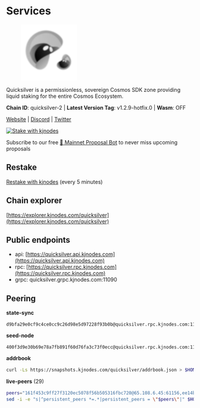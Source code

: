 # Services

<figure><img src="https://raw.githubusercontent.com/kj89/cosmos-images/main/logos/quicksilver.png" width="150" alt=""><figcaption></figcaption></figure>

Quicksilver is a permissionless, sovereign Cosmos SDK zone providing liquid staking for the entire Cosmos Ecosystem.

**Chain ID**: quicksilver-2 | **Latest Version Tag**: v1.2.9-hotfix.0 | **Wasm**: OFF

[Website](https://quicksilver.zone) | [Discord](https://discord.gg/quicksilverprotocol) | [Twitter](https://twitter.com/quicksilverzone)

[![Stake with kjnodes](https://i.ibb.co/cr44Q8j/button-stake-with-kjnodes.png)](https://restake.app/quicksilver/quickvaloper1fqfgpwdngmmay6ah7mg9y4k7ayykpzu6l3ht2m)

Subscribe to our free [🤖 Mainnet Proposal Bot](https://t.me/kjnodes_proposal_bot) to never miss upcoming proposals

## Restake

[Restake with kjnodes](https://restake.app/quicksilver/quickvaloper1fqfgpwdngmmay6ah7mg9y4k7ayykpzu6l3ht2m) (every 5 minutes)
## Chain explorer
[https://explorer.kjnodes.com/quicksilver](https://explorer.kjnodes.com/quicksilver)

## Public endpoints

* api: [https://quicksilver.api.kjnodes.com](https://quicksilver.api.kjnodes.com)
* rpc: [https://quicksilver.rpc.kjnodes.com](https://quicksilver.rpc.kjnodes.com)
* grpc: quicksilver.grpc.kjnodes.com:11090

## Peering

**state-sync**

```text
d9bfa29e0cf9c4ce0cc9c26d98e5d97228f93b0b@quicksilver.rpc.kjnodes.com:11656
```

**seed-node**

```text
400f3d9e30b69e78a7fb891f60d76fa3c73f0ecc@quicksilver.rpc.kjnodes.com:11659
```

**addrbook**
```bash
curl -Ls https://snapshots.kjnodes.com/quicksilver/addrbook.json > $HOME/.quicksilverd/config/addrbook.json
```

**live-peers** (29)
```bash
peers="161f453c9ff27f3120ec5078f56b505316fbc720@65.108.6.45:61156,ee14b4bbeb436056952c8e4e7c84826dfb92143b@65.109.105.17:26656,b4bcce87121963e1e97619dc135f2eb1a9fd5dfc@88.198.32.17:36656,6785dbb8a0138600e0e0faaa77baa375451b38bb@162.55.132.48:15620,be4ff5b09936e32d9a4f87f5a5118973160d58f2@78.47.214.204:26656,679f56feb7f4f91d46a92d0eb474d1dc43466d18@213.239.215.59:29986,e1a24aaba30a8ff21e52fed92b96b36156b52e80@51.161.208.88:26656,d9bfa29e0cf9c4ce0cc9c26d98e5d97228f93b0b@65.109.88.38:11656,f73ee3d2450f41bcf1b2975552cdf60a118a64c9@46.4.50.247:11656,c3ec2daba16e457ca5117079f34ff49e99e7572d@65.109.94.221:35656,28ebd43e8c888ed069165fa035e101ae6fd7955e@139.162.191.246:26656,225a08945298003a397eb6a51854525948fd9a5b@162.55.245.149:2010,602700ce2ed57b2176514ec2ecbda079caa7a536@178.170.40.28:15620,ae353518e6009eb48d80ccf6a006a9644e9dd309@146.19.24.101:26656,0ad45ecd219b9151ac17951dc1cd6303bcda2b58@65.109.106.169:26656,1c3db399f804a111efebeeffb5cdc4e751fb8108@65.109.61.113:21609,e726816f42831689eab9378d5d577f1d06d25716@176.9.188.21:26656,03b3e3093b6cd33fba9f00cea6c2a560f89c61d6@195.14.6.2:26656,9bd2b7e39fb0d823402f22c90e3000fdf3cd05bf@88.99.104.180:26656,ebc272824924ea1a27ea3183dd0b9ba713494f83@195.3.220.136:27026,e3dd956ac4081ba42ae3d038edd6d80ddf092751@198.199.90.99:26656,3308d9078fcca016fbd8dc8f3b19666326f41a6f@138.201.121.185:26672,625eeb91fcc6242798f53426540825e5b37c7670@185.144.99.16:36656,a4f29a68180d1a1c931b50e2438a63b0d45d6915@89.58.48.229:26656,908a73baeebf599fad2c8a05a6e025eee2ee9ee0@212.23.222.26:36656,e64a4e480a2971c339fa06a58293e8e060082ad5@185.16.36.134:26656,cbc2c7a7cd39750abee0dcd5dd2832feddbde20e@50.21.173.76:26656,e72108879602113f6661507b583ff8b5616f06c6@95.217.202.49:31656,185f80586290dcd53db67ebc2da1e146e291bcd6@148.251.13.186:11156"
sed -i -e "s|^persistent_peers *=.*|persistent_peers = \"$peers\"|" $HOME/.quicksilverd/config/config.toml
```
